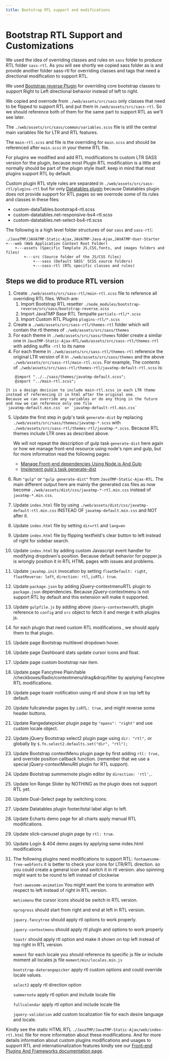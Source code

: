 ```yaml
---
title: Bootstrap RTL support and modifications
---
```

# Bootstrap RTL Support and Customizations

We used the idea of overriding classes and rules on `sass` folder
to produce RTL folder `sass-rtl`. As you will see shortly we copied sass folder
as is and provide another folder sass-rtl for overriding classes and tags
that need a directional modification to support RTL.

We used [Bootstrap reverse Plugin](https://github.com/JavaTMP/bootstrap-reverse "Bootstrap 4
RTL plugin to support RTL template and skin theme") for overriding core bootstrap classes
to support Right to Left directional behavior instead of left to right.

We copied and overrode from `./web/assets/src/sass` only classes that need to be
flipped to support RTL and put them in `/web/assets/src/sass-rtl`.
So we should reference both of them for the same part to support RTL as we'll see later.

The `./web/assets/src/sass/common/variables.scss` file is still the central main variables file for LTR and RTL features.

The `main-rtl.scss` and file is the overriding for `main.scss` and should be referenced after `main.scss` in your theme RTL file.

For plugins we modified and add RTL modifications to custom LTR SASS version for the plugin,
because most Plugin RTL modification is a little and normally should be part of the plugin style itself.
keep in mind that most plugins support RTL by default.

Custom plugin RTL style rules are separated in `./web/assets/src/sass-rtl/plugins-rtl`
but for only [Datatables plugin](https://datatables.net/ "Datatables Plugin")
because Datatables plugin does not provide support for RTL pages so we overrode some of its rules and classes in these files:
*   custom-dataTables.bootstrap4-rtl.scss
*   custom-datatables.net-responsive-bs4-rtl.scss
*   custom-datatables.net-select-bs4-rtl.scss

The following is a high level folder structures of our `sass` and `sass-rtl`:
```
./JavaTMP/JAVATMP-Static-Ajax,JAVATMP-Java-Ajax,JAVATMP-User-Starter
+---web (Web Application Context Root Folder)
    +---assets (Specific Template JS,CSS,fonts, and images folders and files)
        +---src (Source folder of the JS/CSS files)
            +---sass (Default SASS' SCSS source folders)
            +---sass-rtl (RTL specific classes and rules)
```

## Steps we did to produce RTL version
1.  Create `./web/assets/src/sass-rtl/main-rtl.scss` file to reference all overriding RTL files. Which are:
    1.  Import Bootstrap RTL resetter `./node_modules/bootstrap-reverse/src/sass/bootstrap-reverse.scss`
    2.  Import JavaTMP Base RTL Tempalte `partials-rtl/*.scss`
    3.  Import Custom RTL Plugins `plugins-rtl/*.scss`
2.  Create a `./web/assets/src/sass-rtl/themes-rtl` folder which will contain
    the rtl themes of `./web/assets/src/sass/themes`
3.  For each theme in `./web/assets/src/sass/themes` folder create a similar one in `JavaTMP-Static-Ajax-RTL/web/assets/src/sass-rtl/themes-rtl` with adding suffix `-rtl` to its name
4.  For each theme in `./web/assets/src/sass-rtl/themes-rtl` reference the original LTR version of it
    in `./web/assets/src/sass/themes` and the above `./web/assets/src/sass-rtl/main-rtl.scss`.
    For example, The contents of `./web/assets/src/sass-rtl/themes-rtl/javatmp-default-rtl.scss` is:
```
    @import "../../sass/themes/javatmp-default.scss";
    @import "../main-rtl.scss";
```
    It is a design decision to include main-rtl.scss in each LTR theme instead of referencing it in html after the original one.
    Because we can override any variables or do any thing in the future and now we can reference only one file
    `javatmp-default.min.css` or `javatmp-default-rtl.min.css`
5.  Update the first step in gulp's task `generate-dist` by replacing `./web/assets/src/sass/themes/javatmp-*.scss` with `./web/assets/src/sass-rtl/themes-rtl/javatmp-*.scss`. Because RTL themes include LTR ones as described above.

    We will not repeat the description of gulp task `generate-dist` here again or how we manage front-end resource using node's npm and gulp, but for more information read the following pages:

    *   [Manage Front-end dependencies Using Node.js And Gulp](/pages/manage-front-end-dependencies-using-node-js-and-gulp "Manage Front-end dependencies Using Node.js And Gulp")
    *   [Implement gulp's task generate-dist](/pages/javatmp-static-ajax-project-version#generate-dist-gulp-task "Gulp Task for create a concatenated file of all javascript and CSS files")

6.  Run `"gulp"` or `"gulp generate-dist"` from `JavaTMP-Static-Ajax-RTL`. The main different output here are mainly the generated css files as now become `./web/assets/dist/css/javatmp-*-rtl.min.css` instead of `javatmp-*.min.css`.
7. Update `index.html` file by using `./web/assets/dist/css/javatmp-default-rtl.min.css` INSTEAD OF `javatmp-default.min.css` and NOT after it.
8. Update `index.html` file by setting `dir=rtl` and `lang=en`
9. Update `index.html` file by flipping textfield's clear button to left instead of right for sidebar search.
10. Update `index.html` by adding custom Javascript event handler for modifying dropdown's position. Because default behavior for popper.js is wrongly position it in RTL HTML pages with issues and problems.
11. Update `javatmp.init` invocation by setting `floatDefault: right`, `floatReverse: left`, `direction: rtl`, `isRTL: true`.
12. Update `package.json` by adding jQuery-contextmenuRTL plugin to `package.json` dependencies. Because jQuery-contextmenu is not support RTL by default and this extension will make it supported.
13. Update `gulpfile.js` by adding above `jQuery-contextmenuRTL` plugin reference to `config` and `src` object to fetch it and merge it with plugins js.
14. for each plugin that need custom RTL modifications , we should apply them to that plugin.
15. Update page Bootstrap multilevel dropdown hover.
16. Update page Dashboard stats update cursor icons and float.
17. Update page custom bootstrap nav item.
18. Update page Fancytree Plain/table /checkboxes/Radio/contextmenu/drag&drop/filter by applying Fancytree RTL modifications.
19. Update page toastr notification using rtl and show it on top left by default.
20. Update fullcalendar pages by `isRTL: true,` and might reverse some header buttons.
21. Update Rangedatepicker plugin page by `"opens": "right"` and use custom locale object.
22. Update jQuery Bootstrap select2 plugin page using `dir: "rtl",` or globally by `$.fn.select2.defaults.set("dir", "rtl");`
23. Update Bootstrap contextMenu plugin page by first adding `rtl: true,` and override position callback function. (remember that we use a special jQuery-contextMenuRtl plugin for RTL support).
24. Update Bootstrap summernote plugin editor by `direction: 'rtl',`.
25. Update Ion Range Slider by NOTHING as the plugin does not support RTL yet.
26. Update Dual-Select page by switching icons.
27. Update Datatables plugin footer/total label align to left.
28. Update Echarts demo page for all charts apply manual RTL modifications.
29. Update slick-carousel plugin page by `rtl: true`.
30. Update Login & 404 demo pages by applying same index.html modifications
31. The following plugins need modifications to support RTL:
    `fontawesome-free-webfonts`
    it is better to check your icons for LTR/RTL direction. so you could create
    a general icon and switch it in rtl version. also spinning might want to be
    round to left instead of clockwise

    `font-awesome-animation`
    You might want the icons to animation with respect to left instead of right in RTL version.

    `metismenu`
    the cursor icons should be switch in RTL version.

    `nprogress`
    should start from right and end at left in RTL version.

    `jquery.fancytree`
    should apply rtl options to work properly.

    `jquery-contextmenu`
    should apply rtl plugin and options to work properly

    `toastr`
    should apply rtl option and make it shown on top left instead of top right in RTL version.

    `moment`
    for each locale you should reference its specific js file or include moment all locales js file `moment/min/locales.min.js`

    `bootstrap-daterangepicker`
    apply rtl custom options and could override locale values.

    `select2`
    apply rtl direction option

    `summernote`
    apply rtl option and include locale file

    `fullcalendar`
    apply rtl option and include locale file

    `jquery-validation`
    add custom localization file for each desire language and locale.

Kindly see the static HTML RTL `./JavaTMP/JavaTMP-Static-Ajax/web/index-rtl.html`
file for more information about these modifications. And for more details information
about custom plugins modifications and usages to support RTL and internationalization features
kindly see our [Front-end Plugins And Frameworks documentation page](/pages/reference/javatmp-front-end-plugins-and-frameworks).
